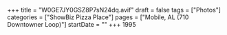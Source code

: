 +++
title = "W0GE7JY0GSZ8P7sN24dq.avif"
draft = false
tags = ["Photos"]
categories = ["ShowBiz Pizza Place"]
pages = ["Mobile, AL (710 Downtowner Loop)"]
startDate = ""
+++
1995
